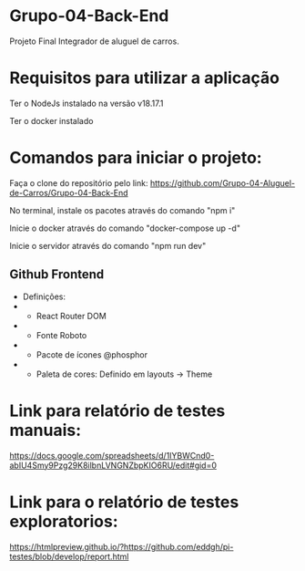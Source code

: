 # Grupo-04-Back-End
Projeto Final Integrador de aluguel de carros.

# Requisitos para utilizar a aplicação
Ter o NodeJs instalado na versão v18.17.1

Ter o docker instalado

# Comandos para iniciar o projeto:

Faça o clone do repositório pelo link: https://github.com/Grupo-04-Aluguel-de-Carros/Grupo-04-Back-End

No terminal, instale os pacotes através do comando "npm i"

Inicie o docker através do comando "docker-compose up -d"

Inicie o servidor através do comando "npm run dev"





## Github Frontend

- Definições:
- - React Router DOM
- - Fonte Roboto
- - Pacote de ícones @phosphor
- - Paleta de cores: Definido em layouts -> Theme

# Link para relatório de testes manuais:

https://docs.google.com/spreadsheets/d/1IYBWCnd0-abIU4Smy9Pzg29K8ilbnLVNGNZbpKIO6RU/edit#gid=0

# Link para o relatório de testes exploratorios:
https://htmlpreview.github.io/?https://github.com/eddgh/pi-testes/blob/develop/report.html

